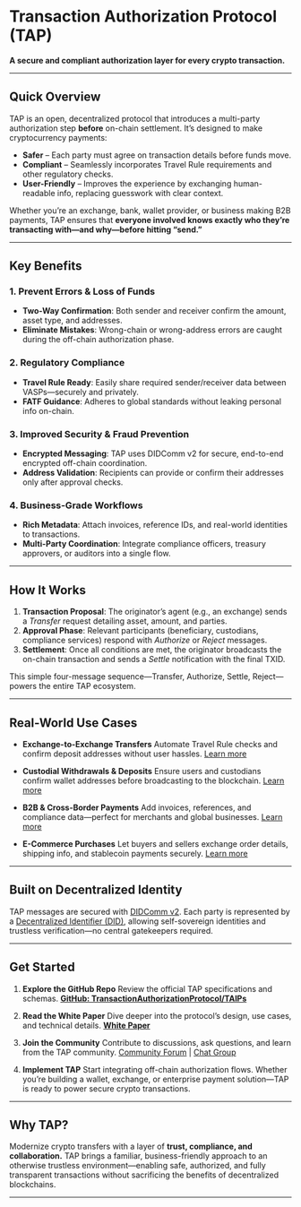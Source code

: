 # Transaction Authorization Protocol (TAP)

**A secure and compliant authorization layer for every crypto transaction.**

---

## Quick Overview

TAP is an open, decentralized protocol that introduces a multi-party authorization step **before** on-chain settlement. It’s designed to make cryptocurrency payments:

- **Safer** – Each party must agree on transaction details before funds move.
- **Compliant** – Seamlessly incorporates Travel Rule requirements and other regulatory checks.
- **User-Friendly** – Improves the experience by exchanging human-readable info, replacing guesswork with clear context.

Whether you’re an exchange, bank, wallet provider, or business making B2B payments, TAP ensures that **everyone involved knows exactly who they’re transacting with—and why—before hitting “send.”**

---

## Key Benefits

### 1. Prevent Errors & Loss of Funds
- **Two-Way Confirmation**: Both sender and receiver confirm the amount, asset type, and addresses.
- **Eliminate Mistakes**: Wrong-chain or wrong-address errors are caught during the off-chain authorization phase.

### 2. Regulatory Compliance
- **Travel Rule Ready**: Easily share required sender/receiver data between VASPs—securely and privately.
- **FATF Guidance**: Adheres to global standards without leaking personal info on-chain.

### 3. Improved Security & Fraud Prevention
- **Encrypted Messaging**: TAP uses DIDComm v2 for secure, end-to-end encrypted off-chain coordination.
- **Address Validation**: Recipients can provide or confirm their addresses only after approval checks.

### 4. Business-Grade Workflows
- **Rich Metadata**: Attach invoices, reference IDs, and real-world identities to transactions.
- **Multi-Party Coordination**: Integrate compliance officers, treasury approvers, or auditors into a single flow.

---

## How It Works

1. **Transaction Proposal**: The originator’s agent (e.g., an exchange) sends a *Transfer* request detailing asset, amount, and parties.
2. **Approval Phase**: Relevant participants (beneficiary, custodians, compliance services) respond with *Authorize* or *Reject* messages.
3. **Settlement**: Once all conditions are met, the originator broadcasts the on-chain transaction and sends a *Settle* notification with the final TXID.

This simple four-message sequence—Transfer, Authorize, Settle, Reject—powers the entire TAP ecosystem.

---

## Real-World Use Cases

- **Exchange-to-Exchange Transfers**
  Automate Travel Rule checks and confirm deposit addresses without user hassles.
  [Learn more](#)

- **Custodial Withdrawals & Deposits**
  Ensure users and custodians confirm wallet addresses before broadcasting to the blockchain.
  [Learn more](#)

- **B2B & Cross-Border Payments**
  Add invoices, references, and compliance data—perfect for merchants and global businesses.
  [Learn more](#)

- **E-Commerce Purchases**
  Let buyers and sellers exchange order details, shipping info, and stablecoin payments securely.
  [Learn more](#)

---

## Built on Decentralized Identity

TAP messages are secured with [DIDComm v2](https://identity.foundation/didcomm-messaging/spec/).
Each party is represented by a [Decentralized Identifier (DID)](https://www.w3.org/TR/did-core/), allowing self-sovereign identities and trustless verification—no central gatekeepers required.

---

## Get Started

1. **Explore the GitHub Repo**
   Review the official TAP specifications and schemas.
   **[GitHub: TransactionAuthorizationProtocol/TAIPs](https://github.com/TransactionAuthorizationProtocol/TAIPs)**

2. **Read the White Paper**
   Dive deeper into the protocol’s design, use cases, and technical details.
   **[White Paper](https://docs.google.com/document/d/1z16nPRjiCFGsnMqr7GiBRMCMMPBG6laaS337s4oJrEw/edit?tab=t.0#heading=h.ujq0dkl3njwc)**

3. **Join the Community**
   Contribute to discussions, ask questions, and learn from the TAP community.
   [Community Forum](#) | [Chat Group](#)

4. **Implement TAP**
   Start integrating off-chain authorization flows. Whether you’re building a wallet, exchange, or enterprise payment solution—TAP is ready to power secure crypto transactions.

---

## Why TAP?

Modernize crypto transfers with a layer of **trust, compliance, and collaboration.** TAP brings a familiar, business-friendly approach to an otherwise trustless environment—enabling safe, authorized, and fully transparent transactions without sacrificing the benefits of decentralized blockchains.

---
